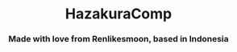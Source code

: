 <h1 align="center">HazakuraComp</h1>
<h3 align="center">Made with love from Renlikesmoon, based in Indonesia</h3>
